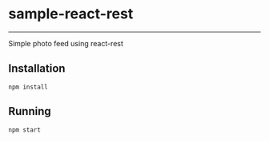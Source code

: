 # sample-react-rest
---
Simple photo feed using react-rest

## Installation

```
npm install
```


## Running

```
npm start
```
